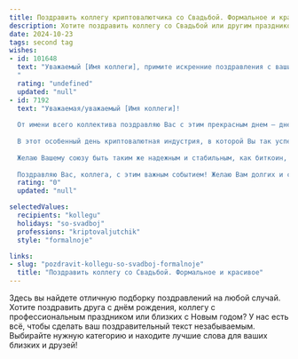```yaml
---
title: Поздравить коллегу криптовалютчика со Свадьбой. Формальное и красивое
description: Хотите поздравить коллегу со Свадьбой или другим праздником? Наш ИИ создаст незабываемое поздравление, а вы обязательно выделитесь среди других.  
date: 2024-10-23
tags: second tag
wishes:
- id: 101648
  text: "Уважаемый [Имя коллеги], примите искренние поздравления с вашим свадебным днём! Желаю вам и вашей супруге крепкой любви, семейного благополучия и взаимопонимания. Пусть ваш союз будет таким же прочным и надёжным, как самые перспективные криптовалюты.  Счастья вам и долгих лет совместной жизни!
  "
  rating: "undefined"
  updated: "null"
- id: 7192
  text: "Уважаемая/уважаемый [Имя коллеги]!
  
  От имени всего коллектива поздравляю Вас с этим прекрасным днем – днем Вашей свадьбы!
  
  В этот особенный день криптовалютная индустрия, в которой Вы так успешно трудитесь, отступает на второй план перед торжеством любви и единения двух сердец. Сегодня Вы начинаете новый и захватывающий этап Вашей жизни, где каждый блок будет заполнен поддержкой и пониманием Вашей второй половинки.
  
  Желаю Вашему союзу быть таким же надежным и стабильным, как биткоин, и таким же стремительным и перспективным, как эфириум. Пусть Ваша любовь станет мощным хешрейтом, который будет освещать Ваш совместный путь и справляться с любыми трудностями.
  
  Поздравляю Вас, коллега, с этим важным событием! Желаю Вам долгих и счастливых лет вместе, наполненных любовью, взаимопониманием и поддержкой."
  rating: "0"
  updated: "null"

selectedValues:
  recipients: "kollegu"
  holidays: "so-svadboj"
  professions: "kriptovaljutchik"
  style: "formalnoje"

links:
- slug: "pozdravit-kollegu-so-svadboj-formalnoje"
  title: "Поздравить коллегу со Свадьбой. Формальное и красивое"
---
```


Здесь вы найдете отличную подборку поздравлений на любой случай. 
Хотите поздравить друга с днём рождения, коллегу с профессиональным праздником или близких с Новым годом? У нас есть всё, чтобы сделать ваш поздравительный текст незабываемым. Выбирайте нужную категорию и находите лучшие слова для ваших близких и друзей!
